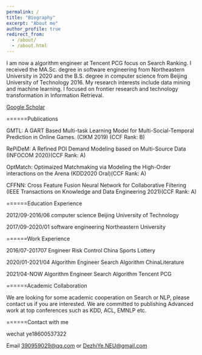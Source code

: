```yaml
---
permalink: /
title: "Biography"
excerpt: "About me"
author_profile: true
redirect_from: 
  - /about/
  - /about.html
---
```


I am now a algorithm engineer at Tencent PCG focus on Search Ranking. I received the MA.Sc. degree in software engineering from Northeastern University in 2020 and the B.S. degree in computer science from Beijing University of Technology 2016. My research interests include data mining and machine learning. I focused on frontier research and technology transformation in Information Retrieval.


[Google Scholar](https://scholar.google.com/citations?hl=zh-CN&user=0DRNbaIAAAAJ)

======Publications

GMTL: A GART Based Multi-task Learning Model for Multi-Social-Temporal Prediction in Online Games.  (CIKM 2019) (CCF Rank: B)

RePiDeM: A Refined POI Demand Modeling based on Multi-Source Data (INFOCOM 2020)(CCF Rank: A)

OptMatch: Optimaized Matchmaking via Modeling the High-Order interactions on the Arena (KDD2020 Oral)(CCF Rank: A)

CFFNN: Cross Feature Fusion Neural Network for Collaborative Filtering (IEEE Transactions on Knowledge and Data Engineering 2021)(CCF Rank: A)


======Education Experience

2012/09-2016/06  computer science      Beijing University of Technology  

2017/09-2020/01  software engineering  Northeastern University


======Work Experience

2016/07-201707    Engineer                Risk Control         China Sports Lottery

2020/01-2021/04  Algorithm Engineer       Search Algorithm      ChinaLiterature

2021/04-NOW      Algorithm Engineer       Search Algorithm      Tencent PCG

======Academic Collaboration

We are looking for some academic cooperation on Search or NLP, please contact us if you are interested. We are committed to publishing Advanced work at top conferences such as KDD, ACL, EMNLP etc.

======Contact with me

wechat  ye18600537322

Email 390959029@qq.com or DezhiYe.NEU@gmail.com
